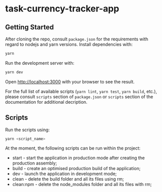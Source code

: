 # task-currency-tracker-app

## Getting Started

After cloning the repo, consult `package.json` for the requirements with regard to nodejs and yarn versions.
Install dependencies with:

```bash
yarn
```

Run the development server with:

```bash
yarn dev
```

Open [http://localhost:3000](http://localhost:3000) with your browser to see the result.

For the full list of available scripts (`yarn lint`, `yarn test`, `yarn build`, etc.), please consult `scripts` section of `package.json` or `scripts` section of the documentation for additional decription.

## Scripts

Run the scripts using:

```bash
yarn <script_name>
```
At the moment, the following scripts can be run within the project:

- start - start the application in production mode after creating the production assembly;
- build - create an optimised production build of the application;
- dev - launch the application in development mode;
- clean - delete the build folder and all its files using rm;
- clean:npm - delete the node_modules folder and all its files with rm;
